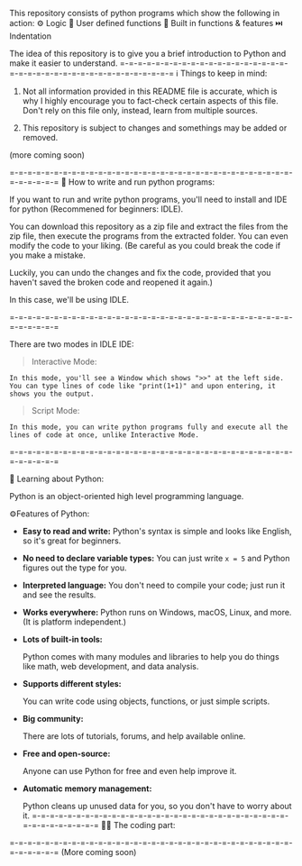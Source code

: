 This repository consists of python programs which show the following in action:
    ⚙️ Logic
    🔧 User defined functions
    🧰 Built in functions & features
    ⏭️ Indentation

The idea of this repository is to give you a brief introduction to Python and make it easier to understand.
=-=-=-=-=-=-=-=-=-=-=-=-=-=-=-=-=-=-=-=-=-=-=-=-=-=-=-=-=-=-=-=-=-=-=-=-=-=
ℹ️ Things to keep in mind:

1. Not all information provided in this README file is accurate, which is why I highly encourage you to fact-check certain aspects of this file. Don't rely on this file only, instead, learn from multiple sources.

2. This repository is subject to changes and somethings may be added or removed.

(more coming soon)

=-=-=-=-=-=-=-=-=-=-=-=-=-=-=-=-=-=-=-=-=-=-=-=-=-=-=-=-=-=-=-=-=-=-=-=-=-=
🔧 How to write and run python programs:

If you want to run and write python programs, you'll need to install and IDE for python (Recommened for beginners: IDLE).

You can download this repository as a zip file and extract the files from the zip file, then execute the programs from the extracted folder. You can even modify the code to your liking. (Be careful as you could break the code if you make a mistake. 

Luckily, you can undo the changes and fix the code, provided that you haven't saved the broken code and reopened it again.)

In this case, we'll be using IDLE.

=-=-=-=-=-=-=-=-=-=-=-=-=-=-=-=-=-=-=-=-=-=-=-=-=-=-=-=-=-=-=-=-=-=-=-=-=-=

There are two modes in IDLE IDE:

> Interactive Mode:

    In this mode, you'll see a Window which shows ">>" at the left side. You can type lines of code like "print(1+1)" and upon entering, it shows you the output.

> Script Mode:

    In this mode, you can write python programs fully and execute all the lines of code at once, unlike Interactive Mode.

=-=-=-=-=-=-=-=-=-=-=-=-=-=-=-=-=-=-=-=-=-=-=-=-=-=-=-=-=-=-=-=-=-=-=-=-=-=

🧠 Learning about Python:

Python is an object-oriented high level programming language.

⚙️Features of Python:

- **Easy to read and write:** 
    Python's syntax is simple and looks like English, so it's great for beginners.

- **No need to declare variable types:** 
    You can just write `x = 5` and Python figures out the type for you.

- **Interpreted language:** 
    You don't need to compile your code; just run it and see the results.

- **Works everywhere:** 
    Python runs on Windows, macOS, Linux, and more. (It is platform independent.)

- **Lots of built-in tools:** 

    Python comes with many modules and libraries to help you do things like math, web development, and data analysis.

- **Supports different styles:** 

    You can write code using objects, functions, or just simple scripts.

- **Big community:** 

    There are lots of tutorials, forums, and help available online.

- **Free and open-source:** 

    Anyone can use Python for free and even help improve it.

- **Automatic memory management:** 

    Python cleans up unused data for you, so you don't have to worry about it.
=-=-=-=-=-=-=-=-=-=-=-=-=-=-=-=-=-=-=-=-=-=-=-=-=-=-=-=-=-=-=-=-=-=-=-=-=-=
👨‍💻 The coding part:

=-=-=-=-=-=-=-=-=-=-=-=-=-=-=-=-=-=-=-=-=-=-=-=-=-=-=-=-=-=-=-=-=-=-=-=-=-=
(More coming soon)
